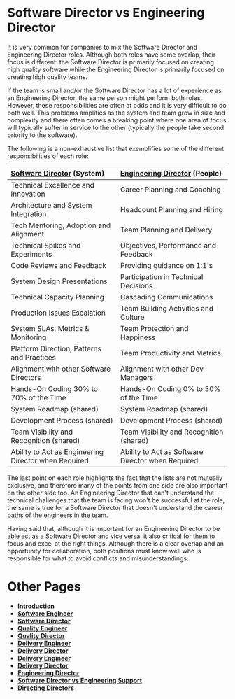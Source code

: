 # Software Director vs Engineering Director

It is very common for companies to mix the Software Director and Engineering Director roles. Although both roles have some overlap, their focus is different: the Software Director is primarily focused on creating high quality software while the Engineering Director is primarily focused on creating high quality teams.

If the team is small and/or the Software Director has a lot of experience as an Engineering Director, the same person might perform both roles. However, these responsibilities are often at odds and it is very difficult to do both well.  This problems amplifies as the system and team grow in size and complexity and there often comes a breaking point where one area of focus will typically suffer in service to the other (typically the people take second priority to the software).

The following is a non-exhaustive list that exemplifies some of the different responsibilities of each role:

| [Software Director](Software-Director.md) (System) | [Engineering Director](Engineering-Director.md) (People)|
| :--- | :--- |
| Technical Excellence and Innovation| Career Planning and Coaching |
| Architecture and System Integration | Headcount Planning and Hiring |
| Tech Mentoring, Adoption and Alignment | Team Planning and Delivery |
| Technical Spikes and Experiments​ | Objectives, Performance and Feedback |
| Code Reviews and Feedback | Providing guidance on 1:1's |
| System Design Presentations​ | Participation in Technical Decisions |
| Technical Capacity Planning​ | Cascading Communications​ |
| Production Issues Escalation​ | Team Building Activities and Culture​ |
| System SLAs, Metrics & Monitoring​ | Team Protection and Happiness​ |
| Platform Direction, Patterns and Practices | Team Productivity and Metrics​ |
| Alignment with other Software Directors​ | Alignment with other Dev Managers​ |
| Hands-On Coding 30% to 70% of the Time | Hands-On Coding 0% to 30% of the Time |
| System Roadmap (shared)​ | System Roadmap (shared)​ |
| Development Process (shared)​ | Development Process (shared)​ |
| Team Visibility and Recognition (shared) | Team Visibility and Recognition (shared)​ |
| Ability to Act as Engineering Director when Required | Ability to Act as Software Director when Required |

The last point on each role highlights the fact that the lists are not mutually exclusive, and therefore many of the points from one side are also important on the other side too. An Engineering Director that can't understand the technical challenges that the team is facing won't be successful at the role, the same is true for a Software Director that doesn't understand the career paths of the engineers in the team. 

Having said that, although it is important for an Engineering Director to be able act as a Software Director and vice versa, it also critical for them to focus and excel at the right things. Although there is a clear overlap and an opportunity for collaboration, both positions must know well who is responsible for what to avoid conflicts and misunderstandings.

# Other Pages
* [**Introduction**](README.md)
* [**Software Engineer**](Software-Engineer.md)
* [**Software Director**](Software-Director.md) 
* [**Quality Engineer**](Quality-Engineer.md)
* [**Quality Director**](Quality-Director.md)
* [**Delivery Engineer**](Delivery-Engineer.md)
* [**Delivery Director**](Delivery-Director.md)
* [**Delivery Engineer**](Delivery-Engineer.md)
* [**Delivery Director**](Delivery-Director.md)
* [**Engineering Director**](Engineering-Director.md)
* [**Software Director vs Engineering Support**](Comparison-Software-Director-Engineering-Director.md)
* [**Directing Directors**](Directing-Directors.md)
